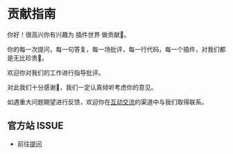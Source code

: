 # 贡献指南
你好！很高兴你有兴趣为 插件世界 做贡献🤝。

你的每一次提问，每一句答复，每一场批评，每一行代码，每一个插件，对我们都是无比珍贵🫶。

欢迎你对我们的工作进行指导批评。

对此我们十分感谢🙏，我们一定认真倾听考虑你的意见。

如遇重大问题期望进行反馈，欢迎你在[互动交流](../community/discuss.md)的渠道中与我们取得联系。

## 官方站 ISSUE
- 前往[提问](https://gitee.com/github-mouyong/plugins-world/issues)